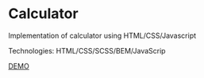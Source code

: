 # Calculator
Implementation of calculator using HTML/CSS/Javascript

Technologies: HTML/CSS/SCSS/BEM/JavaScrip

[DEMO](https://maxshylo.github.io/Calculator/)
